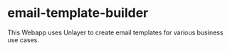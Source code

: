 # email-template-builder
This Webapp uses Unlayer to create email templates for various business use cases.
